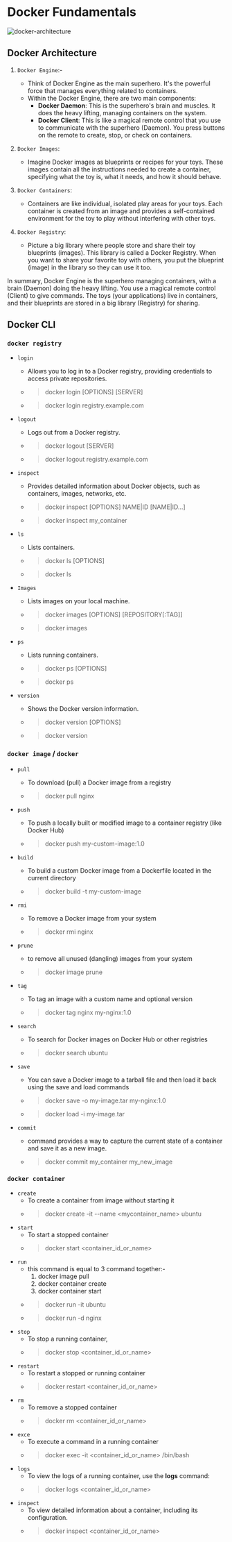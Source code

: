 # Docker Fundamentals

![docker-architecture](../images/docker-architecture.gif)

## Docker Architecture

1. `Docker Engine`:-

    + Think of Docker Engine as the main superhero. It's the powerful force that manages everything related to containers.
    + Within the Docker Engine, there are two main components:
        + **Docker Daemon**: This is the superhero's brain and muscles. It does the heavy lifting, managing containers on the system.
        + **Docker Client**: This is like a magical remote control that you use to communicate with the superhero (Daemon). You press buttons on the remote to create, stop, or check on containers.

1. `Docker Images`:

    + Imagine Docker images as blueprints or recipes for your toys. These images contain all the instructions needed to create a container, specifying what the toy is, what it needs, and how it should behave.

1. `Docker Containers`:

    + Containers are like individual, isolated play areas for your toys. Each container is created from an image and provides a self-contained environment for the toy to play without interfering with other toys.

1. `Docker Registry`:

    + Picture a big library where people store and share their toy blueprints (images). This library is called a Docker Registry. When you want to share your favorite toy with others, you put the blueprint (image) in the library so they can use it too.

In summary, Docker Engine is the superhero managing containers, with a brain (Daemon) doing the heavy lifting. You use a magical remote control (Client) to give commands. The toys (your applications) live in containers, and their blueprints are stored in a big library (Registry) for sharing.

## Docker CLI

### `docker registry`

+ `login`
  + Allows you to log in to a Docker registry, providing credentials to access private repositories.
  + >docker login [OPTIONS] [SERVER]
  + > docker login registry.example.com

+ `logout`
  + Logs out from a Docker registry.
  + >docker logout [SERVER]
  + >docker logout registry.example.com

+ `inspect`
  + Provides detailed information about Docker objects, such as containers, images, networks, etc.
  + >docker inspect [OPTIONS] NAME|ID [NAME|ID...]
  + >docker inspect my_container

+ `ls`
  + Lists containers.
  + >docker ls [OPTIONS]
  + >docker ls

+ `Images`
  + Lists images on your local machine.
  + >docker images [OPTIONS] [REPOSITORY[:TAG]]
  + >docker images

+ `ps`
  + Lists running containers.
  + >docker ps [OPTIONS]
  + >docker ps

+ `version`
  + Shows the Docker version information.
  + >docker version [OPTIONS]
  + >docker version

### `docker image` / `docker`

+ `pull`
  + To download (pull) a Docker image from a registry
  + >docker pull nginx

+ `push`
  + To push a locally built or modified image to a container registry (like Docker Hub)
  + >docker push my-custom-image:1.0

+ `build`
  + To build a custom Docker image from a Dockerfile located in the current directory
  + >docker build -t my-custom-image

+ `rmi`
  + To remove a Docker image from your system
  + >docker rmi nginx

+ `prune`
  + to remove all unused (dangling) images from your system
  + >docker image prune

+ `tag`
  + To tag an image with a custom name and optional version
  + >docker tag nginx my-nginx:1.0

+ `search`
  + To search for Docker images on Docker Hub or other registries
  + >docker search ubuntu

+ `save`
  + You can save a Docker image to a tarball file and then load it back using the save and load commands
  + >docker save -o my-image.tar my-nginx:1.0
  + >docker load -i my-image.tar

+ `commit`
  + command provides a way to capture the current state of a container and save it as a new image.
  + >docker commit my_container my_new_image

### `docker container`

+ `create`
  + To create a container from image without starting it
  + >docker create -it --name <mycontainer_name> ubuntu
+ `start`
  + To start a stopped container
  + >docker start <container_id_or_name>
+ `run`
  + this command is equal to 3 command together:-
    1. docker image pull
    1. docker container create
    1. docker container start
  + >docker run -it ubuntu
  + >docker run -d nginx
+ `stop`
  + To stop a running container,
  + >docker stop <container_id_or_name>
+ `restart`
  + To restart a stopped or running container
  + >docker restart <container_id_or_name>
+ `rm`
  + To remove a stopped container
  + >docker rm <container_id_or_name>
+ `exce`
  + To execute a command in a running container
  + >docker exec -it <container_id_or_name> /bin/bash
+ `logs`
  + To view the logs of a running container, use the **logs** command:
  + >docker logs <container_id_or_name>
+ `inspect`
  + To view detailed information about a container, including its configuration.
  + >docker inspect <container_id_or_name>

